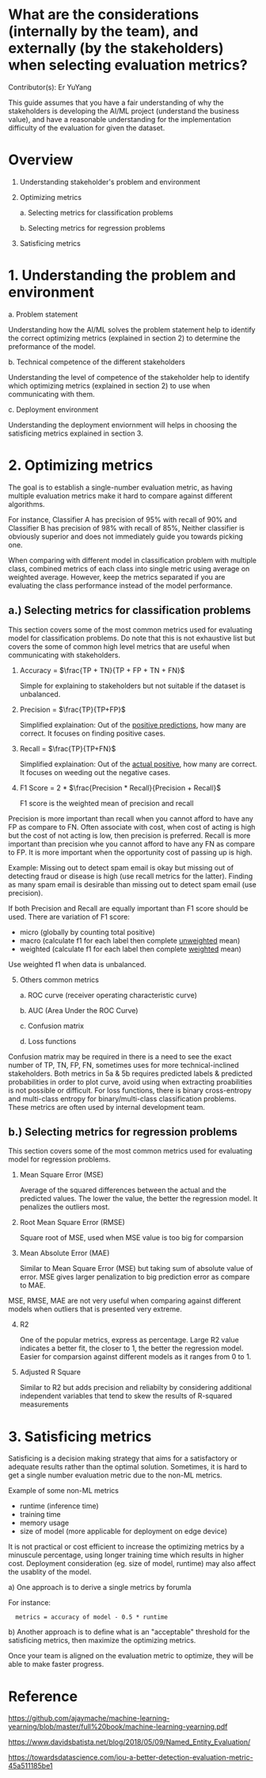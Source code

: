 # What are the considerations (internally by the team), and externally (by the stakeholders) when selecting evaluation metrics?

Contributor(s): Er YuYang

This guide assumes that you have a fair understanding of why the stakeholders is developing the AI/ML project (understand the business value), and have a reasonable understanding for the implementation difficulty of the evaluation for given the dataset.

# Overview

1. Understanding stakeholder's problem and environment 

2. Optimizing metrics

   a. Selecting metrics for classification problems

   b. Selecting metrics for regression problems

3. Satisficing metrics

# 1. Understanding the problem and environment 

a. Problem statement

   Understanding how the AI/ML solves the problem statement help to identify the correct optimizing metrics (explained in section 2) to determine the preformance of the model.

b. Technical competence of the different stakeholders
   
   Understanding the level of competence of the stakeholder help to identify which optimizing metrics (explained in section 2) to use when communicating with them.

c. Deployment environment

   Understanding the deployment enviornment will helps in choosing the satisficing metrics explained in section 3.

# 2. Optimizing metrics

The goal is to establish a single-number evaluation metric, as having multiple evaluation metrics make it hard to compare against different algorithms.

For instance, Classifier A has precision of 95% with recall of 90% and Classifier B has precision of 98% with recall of 85%, Neither classifier is obviously superior and does not immediately guide you towards picking one.

When comparing with different model in classification problem with multiple class, combined metrics of each class into single metric using average on weighted average. However, keep the metrics separated if you are evaluating the class performance instead of the model performance.


## a.) Selecting metrics for classification problems
This section covers some of the most common metrics used for evaluating model for classification problems. Do note that this is not exhaustive list but covers the some of common high level metrics that are useful when communicating with stakeholders.

1. Accuracy = $\frac{TP + TN}{TP + FP + TN + FN}$
   
   Simple for explaining to stakeholders but not suitable if the dataset is unbalanced.

2. Precision = $\frac{TP}{TP+FP}$

   Simplified explaination: Out of the <u>positive predictions</u>, how many are correct. It focuses on finding positive cases.

3. Recall = $\frac{TP}{TP+FN}$

   Simplified explaination: Out of the <u>actual positive</u>, how many are correct. It focuses on weeding out the negative cases.

4. F1 Score = 2 * $\frac{Precision * Recall}{Precision + Recall}$
   
   F1 score is the weighted mean of precision and recall

Precision is more important than recall when you cannot afford to have any FP as compare to FN. Often associate with cost, when cost of acting is high but the cost of not acting is low, then precision is preferred. Recall is more important than precision whe you cannot afford to have any FN as compare to FP. It is more important when the opportunity cost of passing up is high. 

Example: Missing out to detect spam email is okay but missing out of detecting fraud or disease is high (use recall metrics for the latter). Finding as many spam email is desirable than missing out to detect spam email (use precision). 

If both Precision and Recall are equally important than F1 score should be used. There are variation of F1 score: 
- micro (globally by counting total positive)
- macro (calculate f1 for each label then complete <u>unweighted</u> mean)
- weighted (calculate f1 for each label then complete <u>weighted</u> mean)

Use weighted f1 when data is unbalanced.

5. Others common metrics

    a. ROC curve (receiver operating characteristic curve) 

    b. AUC (Area Under the ROC Curve)

    c. Confusion matrix

    d. Loss functions

Confusion matrix may be required in there is a need to see the exact number of TP, TN, FP, FN, sometimes uses for more technical-inclined stakeholders. Both metrics in 5a & 5b requires predicted labels & predicted probabilities in order to plot curve, avoid using when extracting proabilities is not possible or difficult. For loss functions, there is binary cross-entropy and multi-class entropy for binary/multi-class classification problems. These metrics are often used by internal development team.

## b.) Selecting metrics for regression problems
This section covers some of the most common metrics used for evaluating model for regression problems. 

1. Mean Square Error (MSE)

   Average of the squared differences between the actual and the predicted values. The lower the value, the better the regression model. It penalizes the outliers most.

2. Root Mean Square Error (RMSE)
   
   Square root of MSE, used when MSE value is too big for comparsion

3. Mean Absolute Error (MAE)

   Similar to Mean Square Error (MSE) but taking sum of absolute value of error. MSE gives larger penalization to big prediction error as compare to MAE.

MSE, RMSE, MAE are not very useful when comparing against different models when outliers that is presented very extreme.

4. R2
   
   One of the popular metrics, express as percentage. Large R2 value indicates a better fit, the closer to 1, the better the regression model. Easier for comparsion against different models as it ranges from 0 to 1.  

5. Adjusted R Square

   Similar to R2 but adds precision and reliabilty by considering additional independent variables that tend to skew the results of R-squared measurements

# 3. Satisficing metrics

Satisficing is a decision making strategy that aims for a satisfactory or adequate results rather than the optimal solution. Sometimes, it is hard to get a single number evaluation metric due to the non-ML metrics.

Example of some non-ML metrics
- runtime (inference time)
- training time
- memory usage
- size of model (more applicable for deployment on edge device)

It is not practical or cost efficient to increase the optimizing metrics by a minuscule percentage, using longer training time which results in higher cost. Deployment consideration (eg. size of model, runtime) may also affect the usablity of the model.

a) One approach is to derive a single metrics by forumla

For instance:

      metrics = accuracy of model - 0.5 * runtime

b) Another approach is to define what is an "acceptable" threshold for the satisficing metrics, then maximize the optimizing metrics.

Once your team is aligned on the evaluation metric to optimize, they will be able to make faster progress.

# Reference
https://github.com/ajaymache/machine-learning-yearning/blob/master/full%20book/machine-learning-yearning.pdf

https://www.davidsbatista.net/blog/2018/05/09/Named_Entity_Evaluation/

https://towardsdatascience.com/iou-a-better-detection-evaluation-metric-45a511185be1 